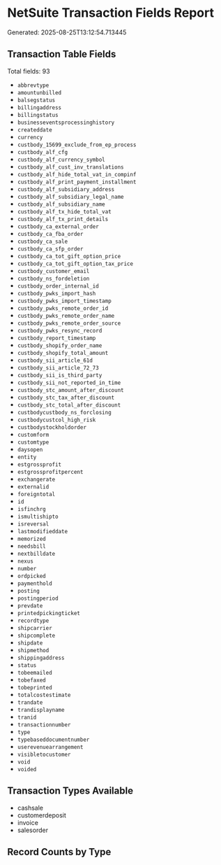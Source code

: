 # NetSuite Transaction Fields Report

Generated: 2025-08-25T13:12:54.713445

## Transaction Table Fields

Total fields: 93

- `abbrevtype`
- `amountunbilled`
- `balsegstatus`
- `billingaddress`
- `billingstatus`
- `businesseventsprocessinghistory`
- `createddate`
- `currency`
- `custbody_15699_exclude_from_ep_process`
- `custbody_alf_cfg`
- `custbody_alf_currency_symbol`
- `custbody_alf_cust_inv_translations`
- `custbody_alf_hide_total_vat_in_compinf`
- `custbody_alf_print_payment_installment`
- `custbody_alf_subsidiary_address`
- `custbody_alf_subsidiary_legal_name`
- `custbody_alf_subsidiary_name`
- `custbody_alf_tx_hide_total_vat`
- `custbody_alf_tx_print_details`
- `custbody_ca_external_order`
- `custbody_ca_fba_order`
- `custbody_ca_sale`
- `custbody_ca_sfp_order`
- `custbody_ca_tot_gift_option_price`
- `custbody_ca_tot_gift_option_tax_price`
- `custbody_customer_email`
- `custbody_ns_fordeletion`
- `custbody_order_internal_id`
- `custbody_pwks_import_hash`
- `custbody_pwks_import_timestamp`
- `custbody_pwks_remote_order_id`
- `custbody_pwks_remote_order_name`
- `custbody_pwks_remote_order_source`
- `custbody_pwks_resync_record`
- `custbody_report_timestamp`
- `custbody_shopify_order_name`
- `custbody_shopify_total_amount`
- `custbody_sii_article_61d`
- `custbody_sii_article_72_73`
- `custbody_sii_is_third_party`
- `custbody_sii_not_reported_in_time`
- `custbody_stc_amount_after_discount`
- `custbody_stc_tax_after_discount`
- `custbody_stc_total_after_discount`
- `custbodycustbody_ns_forclosing`
- `custbodycustcol_high_risk`
- `custbodystockholdorder`
- `customform`
- `customtype`
- `daysopen`
- `entity`
- `estgrossprofit`
- `estgrossprofitpercent`
- `exchangerate`
- `externalid`
- `foreigntotal`
- `id`
- `isfinchrg`
- `ismultishipto`
- `isreversal`
- `lastmodifieddate`
- `memorized`
- `needsbill`
- `nextbilldate`
- `nexus`
- `number`
- `ordpicked`
- `paymenthold`
- `posting`
- `postingperiod`
- `prevdate`
- `printedpickingticket`
- `recordtype`
- `shipcarrier`
- `shipcomplete`
- `shipdate`
- `shipmethod`
- `shippingaddress`
- `status`
- `tobeemailed`
- `tobefaxed`
- `tobeprinted`
- `totalcostestimate`
- `trandate`
- `trandisplayname`
- `tranid`
- `transactionnumber`
- `type`
- `typebaseddocumentnumber`
- `userevenuearrangement`
- `visibletocustomer`
- `void`
- `voided`

## Transaction Types Available

- cashsale
- customerdeposit
- invoice
- salesorder

## Record Counts by Type

